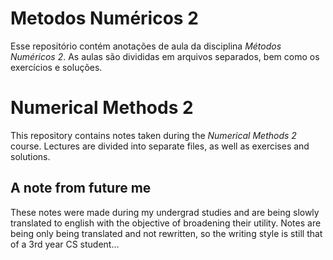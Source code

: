 # Metodos Numéricos 2
Esse repositório contém anotações de aula da disciplina *Métodos Numéricos 2*.
As aulas são divididas em arquivos separados, bem como os exercícios e soluções.

# Numerical Methods 2
This repository contains notes taken during the *Numerical Methods 2* course.
Lectures are divided into separate files, as well as exercises and solutions.

## A note from future me
These notes were made during my undergrad studies and are being slowly translated to english with the objective of broadening their utility.
Notes are being only being translated and not rewritten, so the writing style is still that of a 3rd year CS student...
